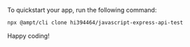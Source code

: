 To quickstart your app, run the following command: 

```bash
npx @ampt/cli clone hi394464/javascript-express-api-test
```

Happy coding!